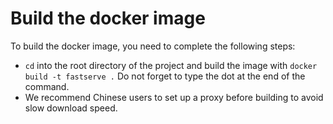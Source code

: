 # Build the docker image

To build the docker image, you need to complete the following steps:

- `cd` into the root directory of the project and build the image with `docker build -t fastserve .` Do not
forget to type the dot at the end of the command.
- We recommend Chinese users to set up a proxy before building to avoid slow download speed.
